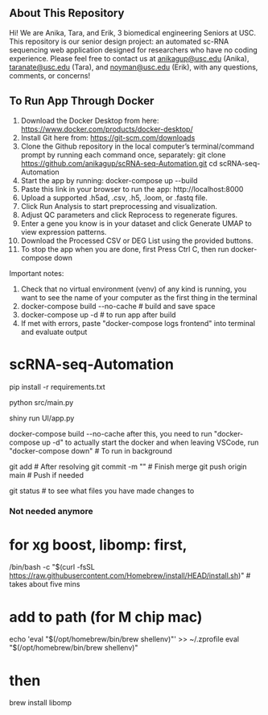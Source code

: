 ## About This Repository
Hi! We are Anika, Tara, and Erik, 3 biomedical engineering Seniors at USC. This repository is our senior design project: an automated sc-RNA sequencing web application designed for researchers who have no coding experience. Please feel free to contact us at anikagup@usc.edu (Anika), taranate@usc.edu (Tara), and noyman@usc.edu (Erik), with any questions, comments, or concerns!

## To Run App Through Docker
1. Download the Docker Desktop from here: https://www.docker.com/products/docker-desktop/
2. Install Git here from: https://git-scm.com/downloads
3. Clone the Github repository in the local computer’s terminal/command prompt by running each command once, separately: 
git clone https://github.com/anikagup/scRNA-seq-Automation.git
cd scRNA-seq-Automation
4. Start the app by running: docker-compose up --build
5. Paste this link in your browser to run the app: http://localhost:8000
6. Upload a supported .h5ad, .csv, .h5, .loom, or .fastq file.
7. Click Run Analysis to start preprocessing and visualization.
8. Adjust QC parameters and click Reprocess to regenerate figures.
9. Enter a gene you know is in your dataset and click Generate UMAP to view expression patterns.
10. Download the Processed CSV or DEG List using the provided buttons.
11. To stop the app when you are done, first Press Ctrl C, then run 
docker-compose down

Important notes:
1.  Check that no virtual environment (venv) of any kind is running, you want to see the name of your computer as the first thing in the terminal 
2. docker-compose build --no-cache # build and save space
3. docker-compose up -d # to run app after build
4. If met with errors, paste "docker-compose logs frontend" into terminal and evaluate output 


# scRNA-seq-Automation

pip install -r requirements.txt

python src/main.py

shiny run UI/app.py

docker-compose build --no-cache
after this, you need to run "docker-compose up -d" to actually start the docker
and when leaving VSCode, run "docker-compose down"  # To run in background

git add <file>        # After resolving
git commit -m "<message>" # Finish merge
git push origin main   # Push if needed

git status # to see what files you have made changes to

### Not needed anymore 
# for xg boost, libomp: first,
/bin/bash -c "$(curl -fsSL https://raw.githubusercontent.com/Homebrew/install/HEAD/install.sh)" # takes about five mins
# add to path (for M chip mac)
echo 'eval "$(/opt/homebrew/bin/brew shellenv)"' >> ~/.zprofile
eval "$(/opt/homebrew/bin/brew shellenv)"
# then
brew install libomp
